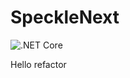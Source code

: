 # SpeckleNext

![.NET Core](https://github.com/didimitrie/SpeckleNext/workflows/.NET%20Core/badge.svg)

Hello refactor
